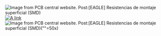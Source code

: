 ![Image from PCB central website. Post:[EAGLE] Resistencias de montaje superficial (SMD)](https://pcbcentral.com/wp-content/uploads/2022/06/Resistencias.jpg)  
[![A link](https://pcbcentral.com/wp-content/uploads/2022/06/Resistencias.jpg)](https://pcbcentral.com/wp-content/uploads/2022/06/Resistencias.jpg)
![Image from PCB central website. Post:[EAGLE] Resistencias de montaje superficial (SMD)(""=50x)](https://pcbcentral.com/wp-content/uploads/2022/06/Resistencias.jpg)
